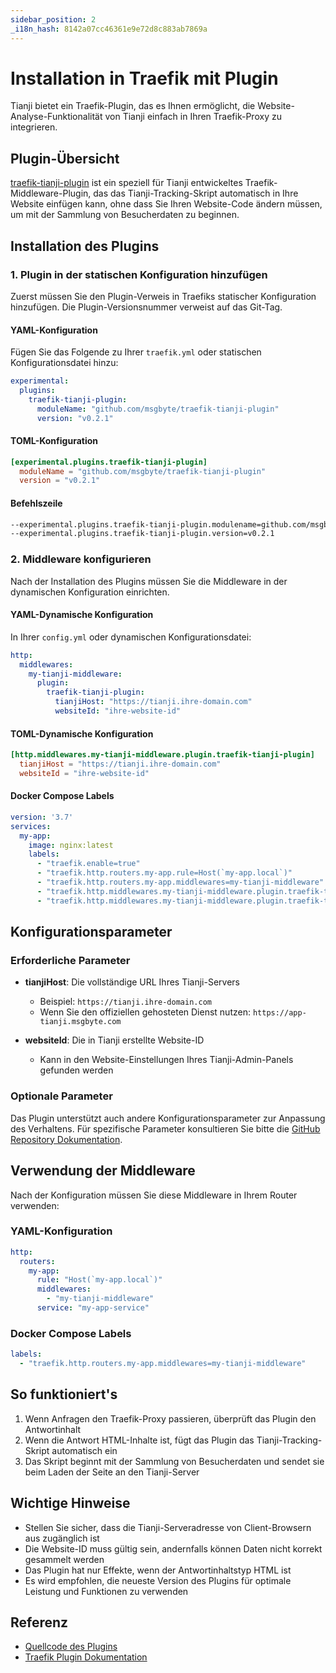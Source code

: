 ```yaml
---
sidebar_position: 2
_i18n_hash: 8142a07cc46361e9e72d8c883ab7869a
---
```

# Installation in Traefik mit Plugin

Tianji bietet ein Traefik-Plugin, das es Ihnen ermöglicht, die Website-Analyse-Funktionalität von Tianji einfach in Ihren Traefik-Proxy zu integrieren.

## Plugin-Übersicht

[traefik-tianji-plugin](https://github.com/msgbyte/traefik-tianji-plugin) ist ein speziell für Tianji entwickeltes Traefik-Middleware-Plugin, das das Tianji-Tracking-Skript automatisch in Ihre Website einfügen kann, ohne dass Sie Ihren Website-Code ändern müssen, um mit der Sammlung von Besucherdaten zu beginnen.

## Installation des Plugins

### 1. Plugin in der statischen Konfiguration hinzufügen

Zuerst müssen Sie den Plugin-Verweis in Traefiks statischer Konfiguration hinzufügen. Die Plugin-Versionsnummer verweist auf das Git-Tag.

#### YAML-Konfiguration

Fügen Sie das Folgende zu Ihrer `traefik.yml` oder statischen Konfigurationsdatei hinzu:

```yaml
experimental:
  plugins:
    traefik-tianji-plugin:
      moduleName: "github.com/msgbyte/traefik-tianji-plugin"
      version: "v0.2.1"
```

#### TOML-Konfiguration

```toml
[experimental.plugins.traefik-tianji-plugin]
  moduleName = "github.com/msgbyte/traefik-tianji-plugin"
  version = "v0.2.1"
```

#### Befehlszeile

```bash
--experimental.plugins.traefik-tianji-plugin.modulename=github.com/msgbyte/traefik-tianji-plugin
--experimental.plugins.traefik-tianji-plugin.version=v0.2.1
```

### 2. Middleware konfigurieren

Nach der Installation des Plugins müssen Sie die Middleware in der dynamischen Konfiguration einrichten.

#### YAML-Dynamische Konfiguration

In Ihrer `config.yml` oder dynamischen Konfigurationsdatei:

```yaml
http:
  middlewares:
    my-tianji-middleware:
      plugin:
        traefik-tianji-plugin:
          tianjiHost: "https://tianji.ihre-domain.com"
          websiteId: "ihre-website-id"
```

#### TOML-Dynamische Konfiguration

```toml
[http.middlewares.my-tianji-middleware.plugin.traefik-tianji-plugin]
  tianjiHost = "https://tianji.ihre-domain.com"
  websiteId = "ihre-website-id"
```

#### Docker Compose Labels

```yaml
version: '3.7'
services:
  my-app:
    image: nginx:latest
    labels:
      - "traefik.enable=true"
      - "traefik.http.routers.my-app.rule=Host(`my-app.local`)"
      - "traefik.http.routers.my-app.middlewares=my-tianji-middleware"
      - "traefik.http.middlewares.my-tianji-middleware.plugin.traefik-tianji-plugin.tianjiHost=https://tianji.ihre-domain.com"
      - "traefik.http.middlewares.my-tianji-middleware.plugin.traefik-tianji-plugin.websiteId=ihre-website-id"
```

## Konfigurationsparameter

### Erforderliche Parameter

- **tianjiHost**: Die vollständige URL Ihres Tianji-Servers
  - Beispiel: `https://tianji.ihre-domain.com`
  - Wenn Sie den offiziellen gehosteten Dienst nutzen: `https://app-tianji.msgbyte.com`

- **websiteId**: Die in Tianji erstellte Website-ID
  - Kann in den Website-Einstellungen Ihres Tianji-Admin-Panels gefunden werden

### Optionale Parameter

Das Plugin unterstützt auch andere Konfigurationsparameter zur Anpassung des Verhaltens. Für spezifische Parameter konsultieren Sie bitte die [GitHub Repository Dokumentation](https://github.com/msgbyte/traefik-tianji-plugin).

## Verwendung der Middleware

Nach der Konfiguration müssen Sie diese Middleware in Ihrem Router verwenden:

### YAML-Konfiguration

```yaml
http:
  routers:
    my-app:
      rule: "Host(`my-app.local`)"
      middlewares:
        - "my-tianji-middleware"
      service: "my-app-service"
```

### Docker Compose Labels

```yaml
labels:
  - "traefik.http.routers.my-app.middlewares=my-tianji-middleware"
```

## So funktioniert's

1. Wenn Anfragen den Traefik-Proxy passieren, überprüft das Plugin den Antwortinhalt
2. Wenn die Antwort HTML-Inhalte ist, fügt das Plugin das Tianji-Tracking-Skript automatisch ein
3. Das Skript beginnt mit der Sammlung von Besucherdaten und sendet sie beim Laden der Seite an den Tianji-Server

## Wichtige Hinweise

- Stellen Sie sicher, dass die Tianji-Serveradresse von Client-Browsern aus zugänglich ist
- Die Website-ID muss gültig sein, andernfalls können Daten nicht korrekt gesammelt werden
- Das Plugin hat nur Effekte, wenn der Antwortinhaltstyp HTML ist
- Es wird empfohlen, die neueste Version des Plugins für optimale Leistung und Funktionen zu verwenden

## Referenz

- [Quellcode des Plugins](https://github.com/msgbyte/traefik-tianji-plugin)
- [Traefik Plugin Dokumentation](https://doc.traefik.io/traefik/plugins/)
